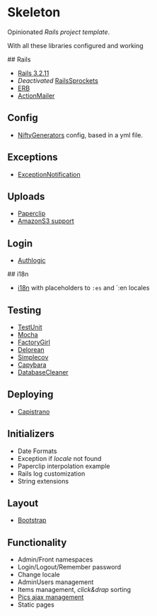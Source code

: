 # Skeleton

Opinionated _Rails project template_.

With all these libraries configured and working

## Rails

* [Rails 3.2.11](https://github.com/rails/rails)
* _Deactivated_ [RailsSprockets](https://github.com/sstephenson/sprockets)
* [ERB](http://ruby-doc.org/stdlib-1.9.3/libdoc/erb/rdoc/ERB.html)
* [ActionMailer](https://github.com/rails/rails/tree/master/actionmailer)

## Config

* [NiftyGenerators](https://github.com/ryanb/nifty-generators) config, based in a yml file.

## Exceptions

* [ExceptionNotification](https://github.com/smartinez87/exception_notification)

## Uploads

* [Paperclip](https://github.com/thoughtbot/paperclip)
* [AmazonS3 support](https://github.com/aws/aws-sdk-ruby)

## Login

* [Authlogic](https://github.com/binarylogic/authlogic)

## i18n

* [i18n](https://github.com/svenfuchs/i18n) with placeholders to `:es` and `:en locales

## Testing

* [TestUnit](http://ruby-doc.org/stdlib-1.9.3/libdoc/test/unit/rdoc/Test/Unit.html)
* [Mocha](https://github.com/freerange/mocha)
* [FactoryGirl](https://github.com/thoughtbot/factory_girl)
* [Delorean](https://github.com/bebanjo/delorean)
* [Simplecov](https://github.com/colszowka/simplecov)
* [Capybara](https://github.com/jnicklas/capybara)
* [DatabaseCleaner](https://github.com/bmabey/database_cleaner)

## Deploying

* [Capistrano](https://github.com/capistrano/capistrano)

## Initializers

* Date Formats
* Exception if _locale_ not found
* Paperclip interpolation example
* Rails log customization
* String extensions

## Layout

* [Bootstrap](http://twitter.github.com/bootstrap)

## Functionality

* Admin/Front namespaces
* Login/Logout/Remember password
* Change locale
* AdminUsers management
* Items management, _click&drap_ sorting
* [Pics ajax management](https://github.com/fguillen/BBAssetsUpload)
* Static pages

